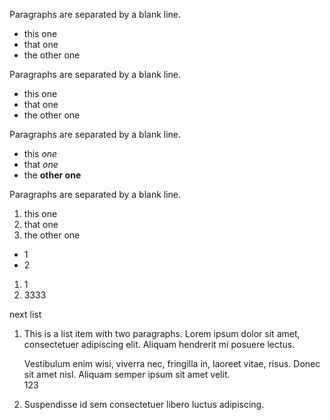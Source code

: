 Paragraphs are separated by a blank line.

* this one
* that one
* the other one

Paragraphs are separated by a blank line.

+ this one
+ that one
+ the other one

Paragraphs are separated by a blank line.

- this *one*
- that _one_
- the **other one**

Paragraphs are separated by a blank line.

1. this one
2. that one
5. the other one

* 1
* 2

1. 1                 
2. 3333

next list

1.  This is a list item with two paragraphs. Lorem ipsum dolor
    sit amet, consectetuer adipiscing elit. Aliquam hendrerit
    mi posuere lectus.

    Vestibulum enim wisi, viverra nec, fringilla in, laoreet vitae, risus. Donec sit amet nisl. Aliquam semper ipsum sit amet velit.  
    123

2.  Suspendisse id sem consectetuer libero luctus adipiscing.